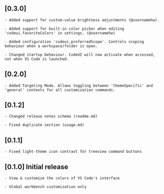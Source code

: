 ##    [0.3.0]

    - Added support for custom-value brightness adjustments (@usernamehw).

    - Added support for built-in color picker when editing 'codeui.favoriteColors' in settings. (@usernamehw)

    - Added configuration 'codeui.preferredScope'. Controls scoping behaviour when a workspace/folder is open.
    
    - Changed startup behaviour. CodeUI will now activate when accessed, not when VS Code is launched.

##    [0.2.0]

    - Added Targeting Mode. Allows toggling between 'themeSpecific' and 'general' contexts for all customization commands.

##    [0.1.2]

    - Changed release notes schema (readme.md)

    - Fixed duplicate section (usage.md)

##    [0.1.1]

    - Fixed light-theme icon contrast for treeview command buttons

##    [0.1.0] Initial release

    - View & customize the colors of VS Code's interface

    - Global workbench customization only
